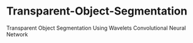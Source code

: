 # Transparent-Object-Segmentation
Transparent Object Segmentation Using Wavelets Convolutional Neural Network
